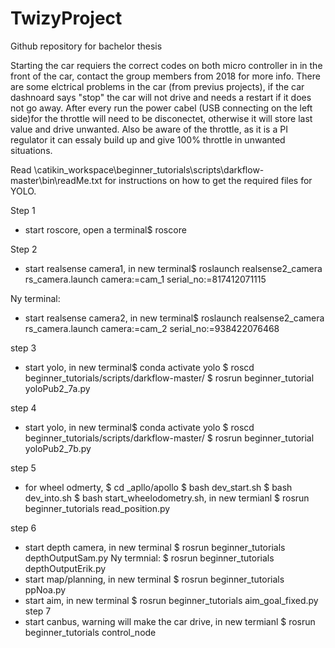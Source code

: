 # TwizyProject
Github repository for bachelor thesis

Starting the car requiers the correct codes on both micro controller in in the front of the car,
contact the group members from 2018 for more info. There are some elctrical problems in the car 
(from previus projects), if the car dashnoard says "stop" the car will not drive and needs a restart 
if it does not go away. After every run the power cabel (USB connecting on the left side)for the
throttle will need to be disconectet, otherwise it will store last value and drive unwanted. 
Also be aware of the throttle, as it is a PI regulator it can essaly build up and give 100% 
throttle in unwanted situations. 

Read \catikin_workspace\beginner_tutorials\scripts\darkflow-master\bin\readMe.txt for instructions on how to get the required files for YOLO.



Step 1
  - start roscore, open a terminal$ roscore
  
Step 2 
  - start realsense camera1, in new terminal$ roslaunch realsense2_camera rs_camera.launch camera:=cam_1 serial_no:=817412071115
  
Ny terminal:

  - start realsense camera2, in new terminal$ roslaunch realsense2_camera rs_camera.launch camera:=cam_2 serial_no:=938422076468
  
step 3
  - start yolo, in new terminal$ conda activate yolo $ roscd beginner_tutorials/scripts/darkflow-master/ $ rosrun beginner_tutorial yoloPub2_7a.py
  
  step 4
  - start yolo, in new terminal$ conda activate yolo $ roscd beginner_tutorials/scripts/darkflow-master/ $ rosrun beginner_tutorial yoloPub2_7b.py

step 5
- for wheel odmerty, $ cd _apllo/apollo $ bash dev_start.sh $ bash dev_into.sh $ bash start_wheelodometry.sh, in new termianl $ rosrun beginner_tutorials read_position.py

step 6
  - start depth camera, in new terminal $ rosrun beginner_tutorials depthOutputSam.py
Ny termnial:
$ rosrun beginner_tutorials depthOutputErik.py       
  - start map/planning, in new terminal $ rosrun beginner_tutorials ppNoa.py
  - start aim, in new terminal $ rosrun beginner_tutorials aim_goal_fixed.py
step 7
  - start canbus, warning will make the car drive, in new termianl $ rosrun beginner_tutorials control_node
